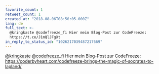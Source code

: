 ```yaml
---
favorite_count: 1
retweet_count: 1
created_at: "2018-08-06T08:50:05.000Z"
lang: de
full_text: >-
  @kringkaste @codefreeze_fi Hier mein Blog-Post zur CodeFreeze:
  https://t.co/J1mQlJFgXt
in_reply_to_status_id: "1026217039487217669"
---
```


[@kringkaste](https://twitter.com/kringkaste)
[@codefreeze_fi](https://twitter.com/codefreeze_fi) Hier mein Blog-Post zur
CodeFreeze:
<https://coderbyheart.com/codefreeze-brings-the-magic-of-socrates-to-lapland/>

